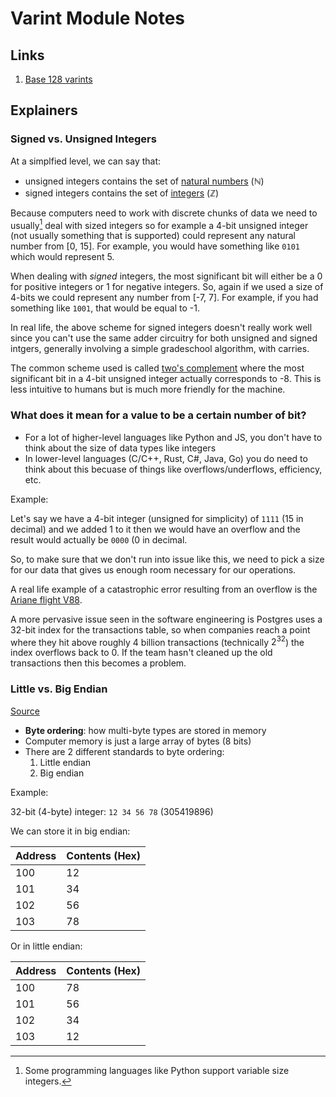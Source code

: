 # Varint Module Notes

## Links

1. [Base 128 varints](https://protobuf.dev/programming-guides/encoding/#varints)

## Explainers

### Signed vs. Unsigned Integers

At a simplfied level, we can say that:

- unsigned integers contains the set of [natural numbers](https://en.wikipedia.org/wiki/Natural_number) ($\mathbb{N}$)
- signed integers contains the set of [integers](https://en.wikipedia.org/wiki/Integer) ($\mathbb{Z}$)

Because computers need to work with discrete chunks of data we need to usually[^1] deal with sized integers
so for example a 4-bit unsigned integer (not usually something that is supported) could represent any natural
number from [0, 15]. For example, you would have something like `0101` which would represent 5.

When dealing with *signed* integers, the most significant bit will either be a 0 for positive integers or 1 for
negative integers. So, again if we used a size of 4-bits we could represent any number from [-7, 7]. For example,
if you had something like `1001`, that would be equal to -1.

In real life, the above scheme for signed integers doesn't really work well since you can't use the same
adder circuitry for both unsigned and signed intgers, generally involving a simple gradeschool algorithm,
with carries.

The common scheme used is called [two's complement](https://en.wikipedia.org/wiki/Two%27s_complement) where the
most significant bit in a 4-bit unsigned integer actually corresponds to -8. This is less intuitive to humans
but is much more friendly for the machine. 

[^1]: Some programming languages like Python support variable size integers.

### What does it mean for a value to be a certain number of bit?

- For a lot of higher-level languages like Python and JS, you don't have to think about the size of data types like integers
- In lower-level languages (C/C++, Rust, C#, Java, Go) you do need to think about this becuase of things like overflows/underflows, efficiency, etc.

Example:

Let's say we have a 4-bit integer (unsigned for simplicity) of `1111` (15 in decimal) and we added 1 to it
then we would have an overflow and the result would actually be `0000` (0 in decimal.

So, to make sure that we don't run into issue like this, we need to pick a size for our data that
gives us enough room necessary for our operations.

A real life example of a catastrophic error resulting from an overflow is the [Ariane flight V88](https://en.wikipedia.org/wiki/Ariane_flight_V88).

A more pervasive issue seen in the software engineering is Postgres uses a 32-bit index for the transactions table, so when companies
reach a point where they hit above roughly 4 billion transactions (technically $2^32$) the index overflows back to 0. If the team
hasn't cleaned up the old transactions then this becomes a problem.

### Little vs. Big Endian

[Source](https://www.youtube.com/watch?v=jhErugDB-34)

- **Byte ordering**: how multi-byte types are stored in memory
- Computer memory is just a large array of bytes (8 bits)
- There are 2 different standards to byte ordering:
  1. Little endian
  2. Big endian

Example:

32-bit (4-byte) integer: `12 34 56 78` (305419896)

We can store it in big endian:

| Address | Contents (Hex) |
| ------- | -------------- |
| 100     | 12             |
| 101     | 34             |
| 102     | 56             |
| 103     | 78             |

Or in little endian:

| Address | Contents (Hex) |
| ------- | -------------- |
| 100     | 78             |
| 101     | 56             |
| 102     | 34             |
| 103     | 12             |
